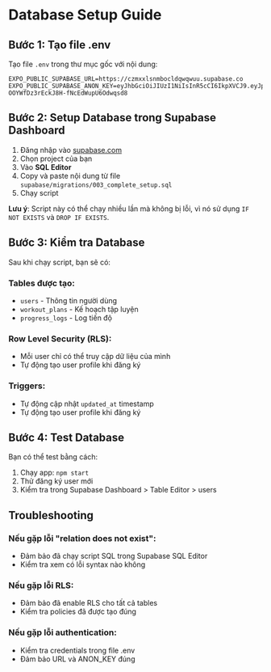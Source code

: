 # Database Setup Guide

## Bước 1: Tạo file .env

Tạo file `.env` trong thư mục gốc với nội dung:

```
EXPO_PUBLIC_SUPABASE_URL=https://czmxxlsnmbocldqwqwuu.supabase.co
EXPO_PUBLIC_SUPABASE_ANON_KEY=eyJhbGciOiJIUzI1NiIsInR5cCI6IkpXVCJ9.eyJpc3MiOiJzdXBhYmFzZSIsInJlZiI6ImN6bXh4bHNubWJvY2xkcXdxd3V1Iiwicm9sZSI6ImFub24iLCJpYXQiOjE3NTM4NDEzNTMsImV4cCI6MjA2OTQxNzM1M30.c1hHsTfzs-OOYWfDz3rEckJ8H-fNcEdWupU6Odwqsd8
```

## Bước 2: Setup Database trong Supabase Dashboard

1. Đăng nhập vào [supabase.com](https://supabase.com)
2. Chọn project của bạn
3. Vào **SQL Editor**
4. Copy và paste nội dung từ file `supabase/migrations/003_complete_setup.sql`
5. Chạy script

**Lưu ý**: Script này có thể chạy nhiều lần mà không bị lỗi, vì nó sử dụng `IF NOT EXISTS` và `DROP IF EXISTS`.

## Bước 3: Kiểm tra Database

Sau khi chạy script, bạn sẽ có:

### Tables được tạo:
- `users` - Thông tin người dùng
- `workout_plans` - Kế hoạch tập luyện
- `progress_logs` - Log tiến độ

### Row Level Security (RLS):
- Mỗi user chỉ có thể truy cập dữ liệu của mình
- Tự động tạo user profile khi đăng ký

### Triggers:
- Tự động cập nhật `updated_at` timestamp
- Tự động tạo user profile khi đăng ký

## Bước 4: Test Database

Bạn có thể test bằng cách:

1. Chạy app: `npm start`
2. Thử đăng ký user mới
3. Kiểm tra trong Supabase Dashboard > Table Editor > users

## Troubleshooting

### Nếu gặp lỗi "relation does not exist":
- Đảm bảo đã chạy script SQL trong Supabase SQL Editor
- Kiểm tra xem có lỗi syntax nào không

### Nếu gặp lỗi RLS:
- Đảm bảo đã enable RLS cho tất cả tables
- Kiểm tra policies đã được tạo đúng

### Nếu gặp lỗi authentication:
- Kiểm tra credentials trong file .env
- Đảm bảo URL và ANON_KEY đúng 